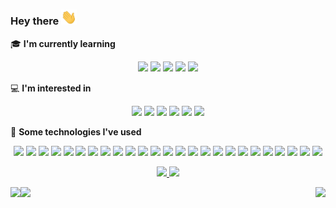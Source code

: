### Hey there <img src="https://raw.githubusercontent.com/RegsonDR/RegsonDR/master/assets/wave.gif" width="25px">


🎓 **I'm currently learning**
<p align="center">
    <img height="22" src="https://img.shields.io/badge/-Node.js-grey?style=flat&logo=node.js" />
    <img height="22" src="https://img.shields.io/badge/-React.js-grey?style=flat&logo=react" />
    <img height="22" src="https://img.shields.io/badge/-Redux.js-grey?style=flat&logo=redux&logoColor=9999FF" />
    <img height="22" src="https://img.shields.io/badge/-npm-grey?style=flat&logo=npm" />
    <img height="22" src="https://img.shields.io/badge/-AWS-grey?style=flat&logo=amazon-aws" />   
</p>

💻 **I'm interested in**
<p align="center">
    <img height="22" src="https://img.shields.io/badge/-Software_Engineering-grey?style=flat" />
    <img height="22" src="https://img.shields.io/badge/-Microservices-grey?style=flat" />
    <img height="22" src="https://img.shields.io/badge/-Web_Development-grey?style=flat" />
    <img height="22" src="https://img.shields.io/badge/-Data_Science-grey?style=flat" />
    <img height="22" src="https://img.shields.io/badge/-Artificial_Intelligence-grey?style=flat" />
    <img height="22" src="https://img.shields.io/badge/-Machine_Learning-grey?style=flat" />
</p>

🦾 **Some technologies I've used**
<p align="center">
    <img height="22" src="https://img.shields.io/badge/-Git-grey?style=flat&logo=git" />
    <img height="22" src="https://img.shields.io/badge/-Google_Cloud-grey?style=flat&logo=google-cloud" />
    <img height="22" src="https://img.shields.io/badge/-MongoDB-grey?style=flat&logo=mongodb" /> 
    <img height="22" src="https://img.shields.io/badge/-Apache-grey?style=flat&logo=apache&logoColor=D22128" />
    <img height="22" src="https://img.shields.io/badge/-VSCode-grey?style=flat&logo=visual-studio-code&logoColor=007ACC" />   
    <img height="22" src="https://img.shields.io/badge/-PyPi-grey?style=flat&logo=pypi" />     
    <img height="22" src="https://img.shields.io/badge/-Jupyter-grey?style=flat&logo=jupyter" />    
    <img height="22" src="https://img.shields.io/badge/-Material_UI-grey?style=flat&logo=material-ui&logoColor=0081CB" />     
    <img height="22" src="https://img.shields.io/badge/-Jinja-grey?style=flat&logo=jinja&logoColor=B41717" />
    <img height="22" src="https://img.shields.io/badge/-Flask-grey?style=flat&logo=flask" />
    <img height="22" src="https://img.shields.io/badge/-PyCharm-grey?style=flat&logo=pycharm" />     
    <img height="22" src="https://img.shields.io/badge/-Bootstrap-grey?style=flat&logo=bootstrap&logoColor=9266CC" />   
    <img height="22" src="https://img.shields.io/badge/-Postman-grey?style=flat&logo=postman" />     
    <img height="22" src="https://img.shields.io/badge/-Heroku-grey?style=flat&logo=heroku&logoColor=430098" />  
    <img height="22" src="https://img.shields.io/badge/-Curl-grey?style=flat&logo=curl" />
    <img height="22" src="https://img.shields.io/badge/-Discord.js-grey?style=flat&logo=discord" />     
    <img height="22" src="https://img.shields.io/badge/-MySQL-grey?style=flat&logo=mysql&logoColor=ffffff" />     
    <img height="22" src="https://img.shields.io/badge/-ngrok-grey?style=flat&logo=github-actions&logoColor=ffffff" />     
    <img height="22" src="https://img.shields.io/badge/-XAMPP-grey?style=flat&logo=xampp" />   
    <img height="22" src="https://img.shields.io/badge/-Stripe.js-grey?style=flat&logo=stripe" />     
    <img height="22" src="https://img.shields.io/badge/-DigitalOcean-grey?style=flat&logo=digitalocean" />  
    <img height="22" src="https://img.shields.io/badge/-Pandas-grey?style=flat&logo=pandas&logoColor=150458" />   
    <img height="22" src="https://img.shields.io/badge/-Android_Studio-grey?style=flat&logo=Android-studio" />  
    <img height="22" src="https://img.shields.io/badge/-GraphQL-grey?style=flat&logo=graphql&logoColor=E10098" /> 
    <img height="22" src="https://img.shields.io/badge/-+_more-grey?style=flat" />   
</p>

<p align="center">
    <a href="https://github.com/anuraghazra/github-readme-stats" alt="Made with Github Readme Stats">
        <img height="180" src="https://github-readme-stats-git-master.regsondr.vercel.app/api?username=RegsonDR&count_private=true&show_icons=true&icon_color=fafbfc&bg_color=3f4448&text_color=ffffff&title_color=fafbfc" />
        <img height="180" src="https://github-readme-stats-git-master.regsondr.vercel.app/api/top-langs/?username=RegsonDR&layout=compact&bg_color=3f4448&text_color=ffffff&title_color=fafbfc" />
    </a>
</p>

<span>
    <!--  https://img.shields.io/badge/My_website-grey?style=flat&logo=HTML5 -->
    <a href="https://www.linkedin.com/in/regsondr/">
        <img height="22" align="left" src="https://img.shields.io/badge/-LinkedIn-grey?style=flat&logoColor=ffffff&logo=Linkedin" />
    </a>
    <img height="22" align="left" src="https://visitor-badge.glitch.me/badge?page_id=RegsonDR.RegsonDR" />
    <img height="19" align="right" height="19" src="https://img.shields.io/github/last-commit/RegsonDR/RegsonDR?color=0b7cbd&label=Updated&logo=github&cacheSeconds=300" />
</span>
